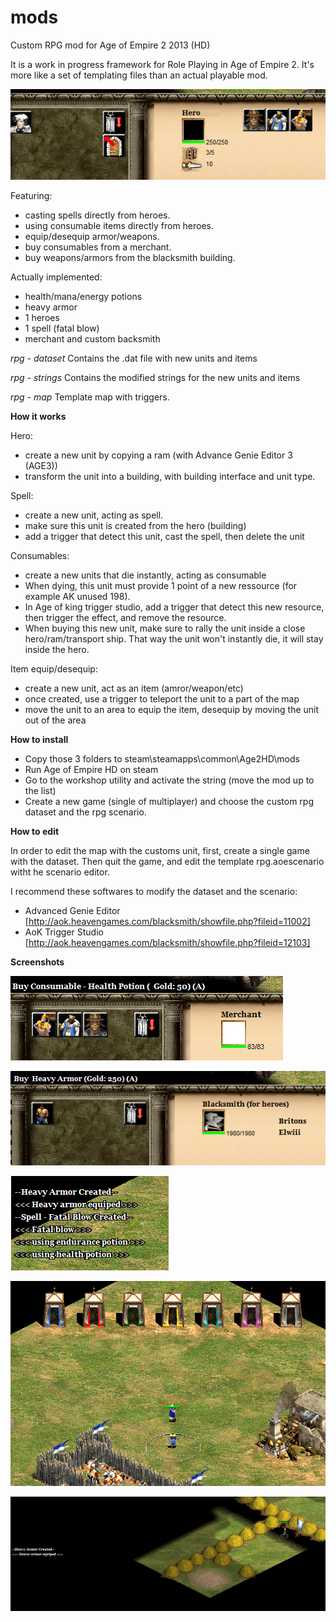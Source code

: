 # mods
Custom RPG mod for Age of Empire 2 2013 (HD)

It is a work in progress framework for Role Playing in Age of Empire 2. It's more like a set of templating files than an actual playable mod.

![Alt text](img/0.png?raw=true "Spells and Consumables")

Featuring:
  - casting spells directly from heroes.
  - using consumable items directly from heroes.
  - equip/desequip armor/weapons.
  - buy consumables from a merchant.
  - buy weapons/armors from the blacksmith building.
  
Actually implemented:
- health/mana/energy potions
- heavy armor
- 1 heroes
- 1 spell (fatal blow)
- merchant and custom backsmith

*rpg - dataset*
  Contains the .dat file with new units and items

*rpg - strings*
  Contains the modified strings for the new units and items

*rpg - map*
  Template map with triggers.
  
**How it works**

Hero:
* create a new unit by copying a ram (with Advance Genie Editor 3 (AGE3))
* transform the unit into a building, with building interface and unit type.

Spell:
* create a new unit, acting as spell. 
* make sure this unit is created from the hero (building)
* add a trigger that detect this unit, cast the spell, then delete the unit

Consumables:
* create a new units that die instantly, acting as consumable
* When dying, this unit must provide 1 point of a new ressource (for example AK unused 198).
* In Age of king trigger studio, add a trigger that detect this new resource, then trigger the effect, and remove the resource.
* When buying this new unit, make sure to rally the unit inside a close hero/ram/transport ship. That way the unit won't instantly die, it will stay inside the hero.

Item equip/desequip:
* create a new unit, act as an item (amror/weapon/etc)
* once created, use a trigger to teleport the unit to a part of the map
* move the unit to an area to equip the item, desequip by moving the unit out of the area



**How to install**

* Copy those 3 folders to steam\steamapps\common\Age2HD\mods
* Run Age of Empire  HD on steam
* Go to the workshop utility and activate the string (move the mod up to the list)
* Create a new game (single of multiplayer) and choose the custom rpg dataset and the rpg scenario.

**How to edit**

In order to edit the map with the customs unit, first, create a single game with the dataset. 
Then quit the game, and edit the template rpg.aoescenario witht he scenario editor.

I recommend these softwares to modify the dataset and the scenario:
  * Advanced Genie Editor [http://aok.heavengames.com/blacksmith/showfile.php?fileid=11002]
  * AoK Trigger Studio [http://aok.heavengames.com/blacksmith/showfile.php?fileid=12103]
  
**Screenshots**

![Alt text](img/1.png?raw=true "Buy from the merchant")

![Alt text](img/2.png?raw=true "Armory")

![Alt text](img/3.png?raw=true "Effects")


![Alt text](img/4.png?raw=true "Map template")

![Alt text](img/5.png?raw=true "Equip heavy armor")

